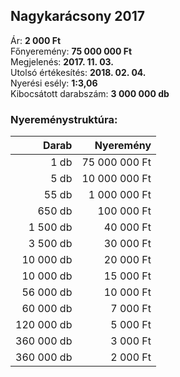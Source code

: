 ## Nagykarácsony 2017

Ár: **2 000 Ft**<br/>
Főnyeremény: **75 000 000 Ft**<br/>
Megjelenés: **2017. 11. 03.**<br/>
Utolsó értékesítés: **2018. 02. 04.**<br/>
Nyerési esély: **1:3,06**<br/>
Kibocsátott darabszám: **3 000 000 db**<br/>

### Nyereménystruktúra:
Darab|Nyeremény
---:|---:
1 db|75 000 000 Ft
5 db|10 000 000 Ft
55 db|1 000 000 Ft
650 db|100 000 Ft
1 500 db|40 000 Ft
3 500 db|30 000 Ft
10 000 db|20 000 Ft
10 000 db|15 000 Ft
56 000 db|10 000 Ft
60 000 db|7 000 Ft
120 000 db|5 000 Ft
360 000 db|3 000 Ft
360 000 db|2 000 Ft
